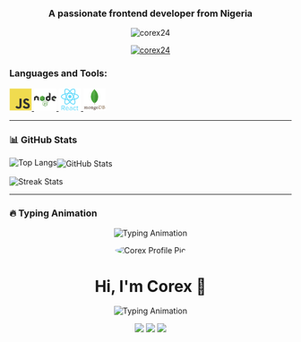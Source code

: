 <h3 align="center">A passionate frontend developer from Nigeria</h3>

<p align="center">
  <img src="https://komarev.com/ghpvc/?username=corex24&label=Profile%20views&color=0e75b6&style=flat" alt="corex24" />
</p>

<p align="center">
  <a href="https://github.com/ryo-ma/github-profile-trophy">
    <img src="https://github-profile-trophy.vercel.app/?username=corex24&theme=onedark" alt="corex24" />
  </a>
</p>

<h3 align="left">Languages and Tools:</h3>
<p align="left">
  <a href="https://developer.mozilla.org/en-US/docs/Web/JavaScript" target="_blank" rel="noreferrer">
    <img src="https://raw.githubusercontent.com/devicons/devicon/master/icons/javascript/javascript-original.svg" alt="javascript" width="40" height="40"/>
  </a>
  <a href="https://nodejs.org" target="_blank" rel="noreferrer">
    <img src="https://raw.githubusercontent.com/devicons/devicon/master/icons/nodejs/nodejs-original-wordmark.svg" alt="nodejs" width="40" height="40"/>
  </a>
  <a href="https://reactjs.org/" target="_blank" rel="noreferrer">
    <img src="https://raw.githubusercontent.com/devicons/devicon/master/icons/react/react-original-wordmark.svg" alt="react" width="40" height="40"/>
  </a>
  <a href="https://www.mongodb.com/" target="_blank" rel="noreferrer">
    <img src="https://raw.githubusercontent.com/devicons/devicon/master/icons/mongodb/mongodb-original-wordmark.svg" alt="mongodb" width="40" height="40"/>
  </a>
</p>

---

### 📊 GitHub Stats

<p>
  <img align="left" src="https://github-readme-stats.vercel.app/api/top-langs?username=corex24&show_icons=true&locale=en&layout=compact&theme=radical" alt="Top Langs" />
</p>

<p>
  <img align="center" src="https://github-readme-stats.vercel.app/api?username=corex24&show_icons=true&locale=en&theme=radical" alt="GitHub Stats" />
</p>

<p>
  <img align="center" src="https://github-readme-streak-stats.herokuapp.com/?user=corex24&theme=radical" alt="Streak Stats" />
</p>

---

### 🔥 Typing Animation
<p align="center">
  <img src="https://readme-typing-svg.herokuapp.com?font=Fira+Code&weight=600&size=22&pause=1000&color=36BCF7&center=true&vCenter=true&width=440&lines=Creator+of+Ancore;Full-stack+Developer;Bot+Architect+with+💙;Dark+UI+Lover+🔥" alt="Typing Animation">
</p>
<p align="center">
  <img src="https://github.com/Corex24.png" width="140" style="border-radius: 50%;" alt="Corex Profile Pic">
</p>

<h1 align="center">Hi, I'm Corex 👋</h1>

<p align="center">
  <img src="https://readme-typing-svg.herokuapp.com?font=Fira+Code&weight=600&size=22&pause=1000&color=36BCF7&center=true&vCenter=true&width=440&lines=Creator+of+Ancore;Full-stack+Developer;Bot+Architect+with+💙;Dark+UI+Lover+🔥" alt="Typing Animation">
</p>

<p align="center">
  <a href="https://wa.me/2348036869669?text=Hi%20Corex%20💙%2C%20I%27m%20%22%5F%5F%5F%22"><img src="https://img.shields.io/badge/WhatsApp-25D366?style=for-the-badge&logo=whatsapp&logoColor=white"/></a>
  <a href="https://t.me/corex2410"><img src="https://img.shields.io/badge/Telegram-2CA5E0?style=for-the-badge&logo=telegram&logoColor=white"/></a>
  <a href="https://x.com/corex2410"><img src="https://img.shields.io/badge/X-%23000000.svg?style=for-the-badge&logo=X&logoColor=white"/></a>
</p>
